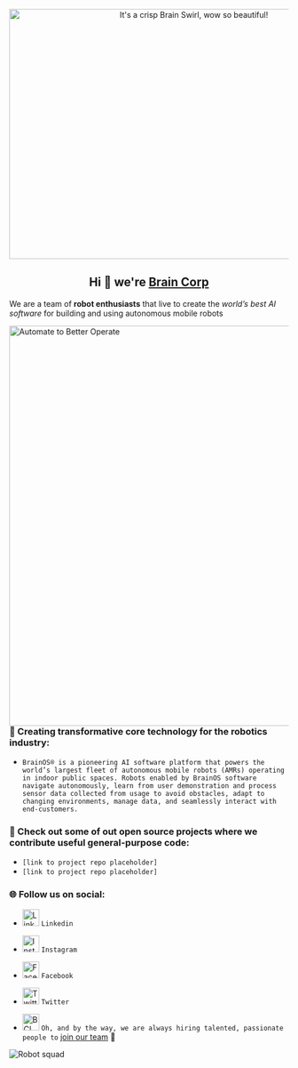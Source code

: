 <p align="center"> 
<a href="https://www.braincorp.com/"> <img src="https://user-images.githubusercontent.com/36712650/138513028-de42c680-f89e-402b-8e96-472da8158dca.png" alt="It's a crisp Brain Swirl, wow so beautiful!" align="middle" height="450" width="650"></a>
<p/>

<h2 align="center">Hi 👋 we're <a href="https://www.braincorp.com/technology/brainos/">Brain Corp</a></h2>
  
We are a team of <strong>robot enthusiasts</strong> that live to create the <em>world’s best AI software</em> for building and using autonomous mobile robots

<a href="https://www.braincorp.com/technology/autonomy/"> <img src="https://user-images.githubusercontent.com/36712650/138511548-7d89cd5d-50f8-4abb-b51e-bd587eddded8.png" alt="Automate to Better Operate" align="right" height="720" width="550"></a> 



<h3> 🤖 Creating transformative core technology for the robotics industry: </h3>

- `BrainOS® is a pioneering AI software platform that powers the world’s largest fleet of autonomous mobile robots (AMRs) operating in indoor public spaces. Robots enabled by BrainOS software navigate autonomously, learn from user demonstration and process sensor data collected from usage to avoid obstacles, adapt to changing environments, manage data, and seamlessly interact with end-customers.`

<h3> 🧠 Check out some of out open source projects where we contribute useful general-purpose code: </h3>

- `[link to project repo placeholder]`
- `[link to project repo placeholder]`

<h3> 🌐 Follow us on social: </h3>

- <a href="https://www.linkedin.com/company/brain-corporation/mycompany/"> <img src="https://user-images.githubusercontent.com/36712650/138342314-827a4265-90e4-4ffa-bd47-412b3e3da092.png" alt="LinkedIn" height="30" width="30"></a> `Linkedin`

- <a href="https://www.instagram.com/wearebraincorp/"> <img src="https://user-images.githubusercontent.com/36712650/138342361-bd2be786-fad8-47fe-8353-bbd6b6bd2b50.png" alt="Instagram" height="30" width="30"></a> `Instagram`

- <a href="https://www.facebook.com/WeAreBrainCorp/"> <img src="https://user-images.githubusercontent.com/36712650/138342458-ad2cf22e-6e5d-4f7f-8a56-7413105de90c.png" alt="Facebook" height="30" width="30"></a> `Facebook`

- <a href="https://twitter.com/braincorp"> <img src="https://user-images.githubusercontent.com/36712650/138342528-3631aacc-1893-45f8-b27c-79258b2831fd.png" alt="Twitter" height="30" width="30"></a> `Twitter` 

- <a href="https://www.braincorp.com/"> <img src="https://user-images.githubusercontent.com/36712650/138336860-a3798c89-180f-42c7-b5db-027fc6dbf4b6.png" alt="BCLogo" height="30" width="30"></a> `Oh, and by the way, we are always hiring talented, passionate people to` <a href="https://www.braincorp.com/company/careers/">join our team</a> 🙌 

<img src="https://user-images.githubusercontent.com/36712650/138365704-96e70391-7653-4c1c-ae15-c095cbeff258.png" alt="Robot squad">
